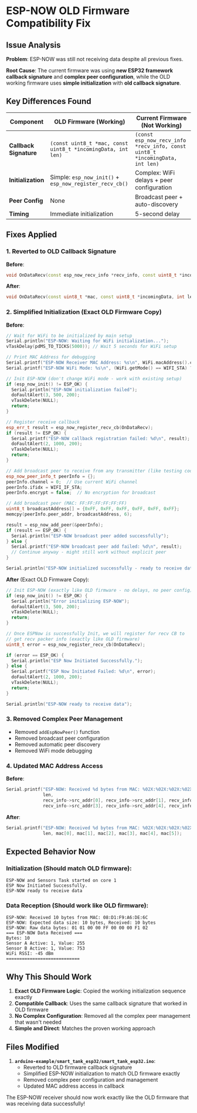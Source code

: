 # ESP-NOW OLD Firmware Compatibility Fix

## Issue Analysis

**Problem**: ESP-NOW was still not receiving data despite all previous fixes.

**Root Cause**: The current firmware was using **new ESP32 framework callback signature** and **complex peer configuration**, while the OLD working firmware uses **simple initialization** with **old callback signature**.

## Key Differences Found

| Component | OLD Firmware (Working) | Current Firmware (Not Working) |
|-----------|------------------------|--------------------------------|
| **Callback Signature** | `(const uint8_t *mac, const uint8_t *incomingData, int len)` | `(const esp_now_recv_info *recv_info, const uint8_t *incomingData, int len)` |
| **Initialization** | Simple: `esp_now_init()` + `esp_now_register_recv_cb()` | Complex: WiFi delays + peer configuration |
| **Peer Config** | None | Broadcast peer + auto-discovery |
| **Timing** | Immediate initialization | 5-second delay |

## Fixes Applied

### 1. **Reverted to OLD Callback Signature**
**Before**:
```cpp
void OnDataRecv(const esp_now_recv_info *recv_info, const uint8_t *incomingData, int len)
```

**After**:
```cpp
void OnDataRecv(const uint8_t *mac, const uint8_t *incomingData, int len)
```

### 2. **Simplified Initialization (Exact OLD Firmware Copy)**
**Before**:
```cpp
// Wait for WiFi to be initialized by main setup
Serial.println("ESP-NOW: Waiting for WiFi initialization...");
vTaskDelay(pdMS_TO_TICKS(5000)); // Wait 5 seconds for WiFi setup

// Print MAC Address for debugging
Serial.printf("ESP-NOW Receiver MAC Address: %s\n", WiFi.macAddress().c_str());
Serial.printf("ESP-NOW WiFi Mode: %s\n", (WiFi.getMode() == WIFI_STA) ? "STA" : "AP");

// Init ESP-NOW (don't change WiFi mode - work with existing setup)
if (esp_now_init() != ESP_OK) {
  Serial.println("ESP-NOW initialization failed");
  doFaultAlert(3, 500, 200);
  vTaskDelete(NULL);
  return;
}

// Register receive callback
esp_err_t result = esp_now_register_recv_cb(OnDataRecv);
if (result != ESP_OK) {
  Serial.printf("ESP-NOW callback registration failed: %d\n", result);
  doFaultAlert(2, 1000, 200);
  vTaskDelete(NULL);
  return;
}

// Add broadcast peer to receive from any transmitter (like testing code)
esp_now_peer_info_t peerInfo = {};
peerInfo.channel = 0;  // Use current WiFi channel
peerInfo.ifidx = WIFI_IF_STA;
peerInfo.encrypt = false;  // No encryption for broadcast

// Add broadcast peer (MAC: FF:FF:FF:FF:FF:FF)
uint8_t broadcastAddress[] = {0xFF, 0xFF, 0xFF, 0xFF, 0xFF, 0xFF};
memcpy(peerInfo.peer_addr, broadcastAddress, 6);

result = esp_now_add_peer(&peerInfo);
if (result == ESP_OK) {
  Serial.println("ESP-NOW broadcast peer added successfully");
} else {
  Serial.printf("ESP-NOW broadcast peer add failed: %d\n", result);
  // Continue anyway - might still work without explicit peer
}

Serial.println("ESP-NOW initialized successfully - ready to receive data");
```

**After** (Exact OLD Firmware Copy):
```cpp
// Init ESP-NOW (exactly like OLD firmware - no delays, no peer config)
if (esp_now_init() != ESP_OK) {
  Serial.println("Error initializing ESP-NOW");
  doFaultAlert(3, 500, 200);
  vTaskDelete(NULL);
  return;
}

// Once ESPNow is successfully Init, we will register for recv CB to
// get recv packer info (exactly like OLD firmware)
uint8_t error = esp_now_register_recv_cb(OnDataRecv);

if (error == ESP_OK) {
  Serial.println("ESP Now Initiated Successfully.");
} else {
  Serial.printf("ESP Now Initiated Failed: %d\n", error);
  doFaultAlert(2, 1000, 200);
  vTaskDelete(NULL);
  return;
}

Serial.println("ESP-NOW ready to receive data");
```

### 3. **Removed Complex Peer Management**
- Removed `addEspNowPeer()` function
- Removed broadcast peer configuration
- Removed automatic peer discovery
- Removed WiFi mode debugging

### 4. **Updated MAC Address Access**
**Before**:
```cpp
Serial.printf("ESP-NOW: Received %d bytes from MAC: %02X:%02X:%02X:%02X:%02X:%02X\n", 
              len,
              recv_info->src_addr[0], recv_info->src_addr[1], recv_info->src_addr[2],
              recv_info->src_addr[3], recv_info->src_addr[4], recv_info->src_addr[5]);
```

**After**:
```cpp
Serial.printf("ESP-NOW: Received %d bytes from MAC: %02X:%02X:%02X:%02X:%02X:%02X\n", 
              len, mac[0], mac[1], mac[2], mac[3], mac[4], mac[5]);
```

## Expected Behavior Now

### **Initialization** (Should match OLD firmware):
```
ESP-NOW and Sensors Task started on core 1
ESP Now Initiated Successfully.
ESP-NOW ready to receive data
```

### **Data Reception** (Should work like OLD firmware):
```
ESP-NOW: Received 10 bytes from MAC: 08:D1:F9:A6:DE:6C
ESP-NOW: Expected data size: 10 bytes, Received: 10 bytes
ESP-NOW: Raw data bytes: 01 01 00 00 FF 00 00 00 F1 02
=== ESP-NOW Data Received ===
Bytes: 10
Sensor A Active: 1, Value: 255
Sensor B Active: 1, Value: 753
WiFi RSSI: -45 dBm
============================
```

## Why This Should Work

1. **Exact OLD Firmware Logic**: Copied the working initialization sequence exactly
2. **Compatible Callback**: Uses the same callback signature that worked in OLD firmware
3. **No Complex Configuration**: Removed all the complex peer management that wasn't needed
4. **Simple and Direct**: Matches the proven working approach

## Files Modified

1. **`arduino-example/smart_tank_esp32/smart_tank_esp32.ino`**:
   - Reverted to OLD firmware callback signature
   - Simplified ESP-NOW initialization to match OLD firmware exactly
   - Removed complex peer configuration and management
   - Updated MAC address access in callback

The ESP-NOW receiver should now work exactly like the OLD firmware that was receiving data successfully!
